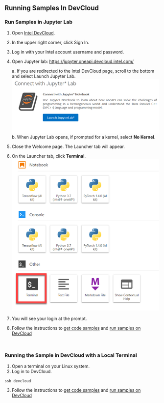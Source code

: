 ## Running Samples In DevCloud 
### Run Samples in Jupyter Lab
1.	Open [Intel DevCloud](https://software.intel.com/content/www/us/en/develop/tools/devcloud.html).
2.	In the upper right corner, click Sign In.
3.	Log in with your Intel account username and password.
4.	Open Jupyter lab: https://jupyter.oneapi.devcloud.intel.com/

    a.	If you are redirected to the Intel DevCloud page, scroll to the bottom and select Launch Jupyter Lab.
![](images/jupyter-button.png)   
    b.  When Jupyter Lab opens, if prompted for a kernel, select **No Kernel**.
5.	Close the Welcome page. The Launcher tab will appear.
6.  On the Launcher tab, click **Terminal**.
![](images/jupyter-terminal.png)

7.	You will see your login at the prompt.
8.	Follow the instructions to [get code samples](https://github.com/intel-ai-tce/oneAPI-samples/tree/devcloud/AI-and-Analytics#get-code-samples) and [run samples on DevCloud](https://github.com/intel-ai-tce/oneAPI-samples/tree/devcloud/AI-and-Analytics#how-to-submit-a-workload-to-a-specific-architecture)

 
### Running the Sample in DevCloud with a Local Terminal
1.	Open a terminal on your Linux system.
2.	Log in to DevCloud.
```
ssh devcloud
```
3.	Follow the instructions to [get code samples](https://github.com/intel-ai-tce/oneAPI-samples/tree/devcloud/AI-and-Analytics#get-code-samples) and [run samples on DevCloud](https://github.com/intel-ai-tce/oneAPI-samples/tree/devcloud/AI-and-Analytics#how-to-submit-a-workload-to-a-specific-architecture)


